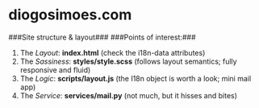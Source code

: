 # diogosimoes.com #

###Site structure & layout###
###Points of interest:###

1. The *Layout*: **index.html** (check the i18n-data attributes)
2. The *Sassiness*: **styles/style.scss** (follows layout semantics; fully responsive and fluid)
3. The *Logic*: **scripts/layout.js** (the I18n object is worth a look; mini mail app)
4. The *Service*: **services/mail.py** (not much, but it hisses and bites)


